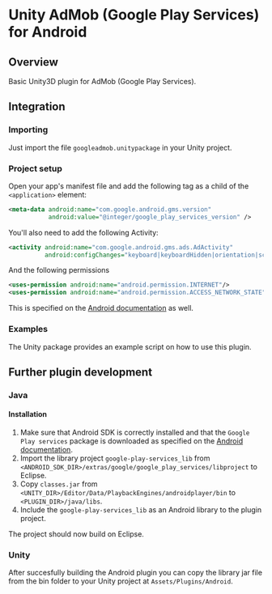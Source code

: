 # Unity AdMob (Google Play Services) for Android


## Overview

Basic Unity3D plugin for AdMob (Google Play Services).


## Integration

### Importing

Just import the file `googleadmob.unitypackage` in your Unity project.

### Project setup

Open your app's manifest file and add the following tag as a child of the `<application>` element:
```xml
<meta-data android:name="com.google.android.gms.version"
           android:value="@integer/google_play_services_version" />
```

You'll also need to add the following Activity:
```xml
<activity android:name="com.google.android.gms.ads.AdActivity"
          android:configChanges="keyboard|keyboardHidden|orientation|screenLayout|uiMode|screenSize|smallestScreenSize"/>
```

And the following permissions
```xml
<uses-permission android:name="android.permission.INTERNET"/>
<uses-permission android:name="android.permission.ACCESS_NETWORK_STATE"/>
```
This is specified on the [Android documentation](https://developers.google.com/mobile-ads-sdk/docs/) as well.

### Examples

The Unity package provides an example script on how to use this plugin.


## Further plugin development

### Java

#### Installation

1. Make sure that Android SDK is correctly installed and that the `Google Play services`
package is downloaded as specified on the [Android documentation](https://developer.android.com/google/play-services/setup.html).
2. Import the library project `google-play-services_lib` from `<ANDROID_SDK_DIR>/extras/google/google_play_services/libproject`
to Eclipse.
3. Copy `classes.jar` from `<UNITY_DIR>/Editor/Data/PlaybackEngines/androidplayer/bin`
to `<PLUGIN_DIR>/java/libs`.
4. Include the `google-play-services_lib` as an Android library to the plugin project.

The project should now build on Eclipse.

### Unity

After succesfully building the Android plugin you can copy the library jar file from the
bin folder to your Unity project at `Assets/Plugins/Android`.
